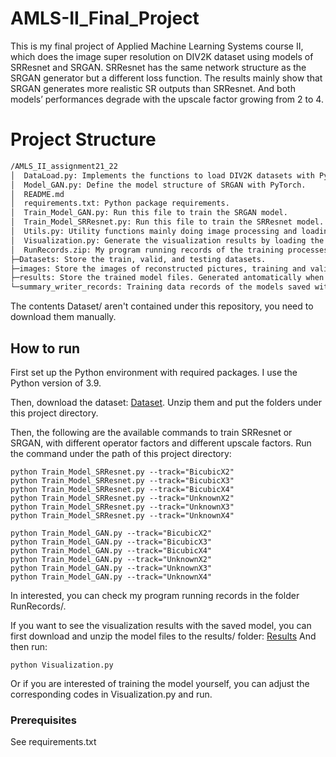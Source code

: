 # AMLS-II_Final_Project
This is my final project of Applied Machine Learning Systems course II, which does the image super resolution on DIV2K 
dataset using models of SRResnet and SRGAN. SRResnet has the same network structure as the SRGAN generator but a 
different loss function. The results mainly show that SRGAN generates more realistic SR outputs than SRResnet. 
And both models’ performances degrade with the upscale factor growing from 2 to 4.


# Project Structure
```bash
/AMLS_II_assignment21_22
│  DataLoad.py: Implements the functions to load DIV2K datasets with PyTorch.
│  Model_GAN.py: Define the model structure of SRGAN with PyTorch.
│  README.md
│  requirements.txt: Python package requirements.
│  Train_Model_GAN.py: Run this file to train the SRGAN model.
│  Train_Model_SRResnet.py: Run this file to train the SRResnet model.
│  Utils.py: Utility functions mainly doing image processing and loading the saved SR generator model.
│  Visualization.py: Generate the visualization results by loading the saved models. The visualization figures are used for report.     
│  RunRecords.zip: My program running records of the training processes of SRResnet and SRGAN.
├─Datasets: Store the train, valid, and testing datasets.
├─images: Store the images of reconstructed pictures, training and validating curves, etc.
├─results: Store the trained model files. Generated antomatically when running the program.
└─summary_writer_records: Training data records of the models saved with Tensorboard Summarywriter.
```
The contents Dataset/ aren't contained under this repository, you need to download them manually.

## How to run
First set up the Python environment with required packages. I use the Python version of 3.9.

Then, download the dataset: [Dataset](https://drive.google.com/file/d/1YqX7FZg3DjGmdQs6yDjvuTzz-qKeK_dt/view?usp=sharing). Unzip them and put the folders under this project directory.

Then, the following are the available commands to train SRResnet or SRGAN, with different operator factors and different upscale factors. Run the command under the path of this project directory:
```
python Train_Model_SRResnet.py --track="BicubicX2" 
python Train_Model_SRResnet.py --track="BicubicX3" 
python Train_Model_SRResnet.py --track="BicubicX4" 
python Train_Model_SRResnet.py --track="UnknownX2" 
python Train_Model_SRResnet.py --track="UnknownX3" 
python Train_Model_SRResnet.py --track="UnknownX4" 

python Train_Model_GAN.py --track="BicubicX2" 
python Train_Model_GAN.py --track="BicubicX3" 
python Train_Model_GAN.py --track="BicubicX4" 
python Train_Model_GAN.py --track="UnknownX2" 
python Train_Model_GAN.py --track="UnknownX3" 
python Train_Model_GAN.py --track="UnknownX4"
```
In interested, you can check my program running records in the folder RunRecords/.

If you want to see the visualization results with the saved model, you can first download and unzip the model files to the results/ folder: [Results](https://drive.google.com/file/d/1l_D4dleZ427yqDYGBXeuuWJ2pVNHL7z1/view?usp=sharing)
And then run:
```
python Visualization.py
```
Or if you are interested of training the model yourself, you can adjust the corresponding codes in Visualization.py and run.

### Prerequisites

See requirements.txt